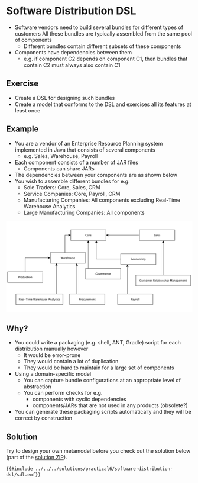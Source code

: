 # Software Distribution DSL

- Software vendors need to build several bundles for different types of customers
All these bundles are typically assembled from the same pool of components
    - Different bundles contain different subsets of these components
- Components have dependencies between them
    - e.g. if component C2 depends on component C1, then bundles that contain C2 must always also contain C1

## Exercise

- Create a DSL for designing such bundles
- Create a model that conforms to the DSL and exercises all its features at least once

## Example

- You are a vendor of an Enterprise Resource Planning system implemented in Java that consists of several components
    - e.g. Sales, Warehouse, Payroll
- Each component consists of a number of JAR files
    - Components can share JARs
- The dependencies between your components are as shown below
- You wish to assemble different bundles for e.g.
    - Sole Traders: Core, Sales, CRM
    - Service Companies: Core, Payroll, CRM
    - Manufacturing Companies: All components excluding Real-Time Warehouse Analytics
    - Large Manufacturing Companies: All components

![Software distribution model dependencies](./software-distribution-dsl-example.png)

## Why?

- You could write a packaging (e.g. shell, ANT, Gradle) script for each distribution manually however
    - It would be error-prone
    - They would contain a lot of duplication
    - They would be hard to maintain for a large set of components
- Using a domain-specific model
    - You can capture bundle configurations at an appropriate level of abstraction
    - You can perform checks for e.g.
        - components with cyclic dependencies
        - components/JARs that are not used in any products (obsolete?)
- You can generate these packaging scripts automatically and they will be correct by construction

## Solution

Try to design your own metamodel before you check out the solution below (part of the [solution ZIP](../../solutions/practical6.zip)).

```emfatic
{{#include ../../../solutions/practical6/software-distribution-dsl/sdl.emf}}
```